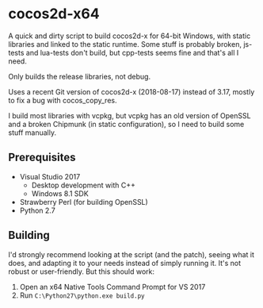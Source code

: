 # cocos2d-x64

A quick and dirty script to build cocos2d-x for 64-bit Windows, with static libraries and linked to the static runtime.
Some stuff is probably broken, js-tests and lua-tests don't build, but cpp-tests seems fine and that's all I need.

Only builds the release libraries, not debug.

Uses a recent Git version of cocos2d-x (2018-08-17) instead of 3.17, mostly to fix a bug with cocos_copy_res.

I build most libraries with vcpkg, but vcpkg has an old version of OpenSSL and a broken Chipmunk (in static configuration),
so I need to build some stuff manually.

## Prerequisites

* Visual Studio 2017
    * Desktop development with C++
    * Windows 8.1 SDK
* Strawberry Perl (for building OpenSSL)
* Python 2.7

## Building

I'd strongly recommend looking at the script (and the patch), seeing what it does, and adapting it to your needs
instead of simply running it. It's not robust or user-friendly. But this should work:

1. Open an x64 Native Tools Command Prompt for VS 2017
2. Run `C:\Python27\python.exe build.py`

